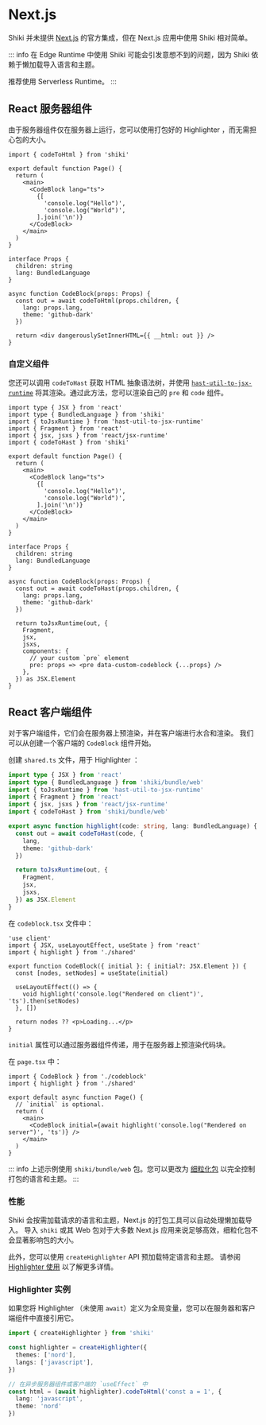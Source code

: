 # Next.js

Shiki 并未提供 [Next.js](https://nextjs.org) 的官方集成，但在 Next.js 应用中使用 Shiki 相对简单。

::: info
在 Edge Runtime 中使用 Shiki 可能会引发意想不到的问题，因为 Shiki 依赖于懒加载导入语言和主题。

推荐使用 Serverless Runtime。
:::

## React 服务器组件

由于服务器组件仅在服务器上运行，您可以使用打包好的 Highlighter ，而无需担心包的大小。

```tsx
import { codeToHtml } from 'shiki'

export default function Page() {
  return (
    <main>
      <CodeBlock lang="ts">
        {[
          'console.log("Hello")',
          'console.log("World")',
        ].join('\n')}
      </CodeBlock>
    </main>
  )
}

interface Props {
  children: string
  lang: BundledLanguage
}

async function CodeBlock(props: Props) {
  const out = await codeToHtml(props.children, {
    lang: props.lang,
    theme: 'github-dark'
  })

  return <div dangerouslySetInnerHTML={{ __html: out }} />
}
```

### 自定义组件

您还可以调用 `codeToHast` 获取 HTML 抽象语法树，并使用 [`hast-util-to-jsx-runtime`](https://github.com/syntax-tree/hast-util-to-jsx-runtime) 将其渲染。通过此方法，您可以渲染自己的 `pre` 和 `code` 组件。

```tsx
import type { JSX } from 'react'
import type { BundledLanguage } from 'shiki'
import { toJsxRuntime } from 'hast-util-to-jsx-runtime'
import { Fragment } from 'react'
import { jsx, jsxs } from 'react/jsx-runtime'
import { codeToHast } from 'shiki'

export default function Page() {
  return (
    <main>
      <CodeBlock lang="ts">
        {[
          'console.log("Hello")',
          'console.log("World")',
        ].join('\n')}
      </CodeBlock>
    </main>
  )
}

interface Props {
  children: string
  lang: BundledLanguage
}

async function CodeBlock(props: Props) {
  const out = await codeToHast(props.children, {
    lang: props.lang,
    theme: 'github-dark'
  })

  return toJsxRuntime(out, {
    Fragment,
    jsx,
    jsxs,
    components: {
      // your custom `pre` element
      pre: props => <pre data-custom-codeblock {...props} />
    },
  }) as JSX.Element
}
```

## React 客户端组件

对于客户端组件，它们会在服务器上预渲染，并在客户端进行水合和渲染。
我们可以从创建一个客户端的 `CodeBlock` 组件开始。

创建 `shared.ts` 文件，用于 Highlighter ：

```ts
import type { JSX } from 'react'
import type { BundledLanguage } from 'shiki/bundle/web'
import { toJsxRuntime } from 'hast-util-to-jsx-runtime'
import { Fragment } from 'react'
import { jsx, jsxs } from 'react/jsx-runtime'
import { codeToHast } from 'shiki/bundle/web'

export async function highlight(code: string, lang: BundledLanguage) {
  const out = await codeToHast(code, {
    lang,
    theme: 'github-dark'
  })

  return toJsxRuntime(out, {
    Fragment,
    jsx,
    jsxs,
  }) as JSX.Element
}
```

在 `codeblock.tsx` 文件中：

```tsx
'use client'
import { JSX, useLayoutEffect, useState } from 'react'
import { highlight } from './shared'

export function CodeBlock({ initial }: { initial?: JSX.Element }) {
  const [nodes, setNodes] = useState(initial)

  useLayoutEffect(() => {
    void highlight('console.log("Rendered on client")', 'ts').then(setNodes)
  }, [])

  return nodes ?? <p>Loading...</p>
}
```

`initial` 属性可以通过服务器组件传递，用于在服务器上预渲染代码块。

在 `page.tsx` 中：

```tsx
import { CodeBlock } from './codeblock'
import { highlight } from './shared'

export default async function Page() {
  // `initial` is optional.
  return (
    <main>
      <CodeBlock initial={await highlight('console.log("Rendered on server")', 'ts')} />
    </main>
  )
}
```

::: info
上述示例使用 `shiki/bundle/web` 包。您可以更改为 [细粒化包](/guide/bundles#fine-grained-bundle) 以完全控制打包的语言和主题。
:::

### 性能

Shiki 会按需加载请求的语言和主题，Next.js 的打包工具可以自动处理懒加载导入。
导入 `shiki` 或其 Web 包对于大多数 Next.js 应用来说足够高效，细粒化包不会显著影响包的大小。

此外，您可以使用 `createHighlighter` API 预加载特定语言和主题。
请参阅 [ Highlighter 使用](/guide/install#highlighter-usage) 以了解更多详情。

###  Highlighter 实例

如果您将 Highlighter （未使用 `await`）定义为全局变量，您可以在服务器和客户端组件中直接引用它。

```ts
import { createHighlighter } from 'shiki'

const highlighter = createHighlighter({
  themes: ['nord'],
  langs: ['javascript'],
})

// 在异步服务器组件或客户端的 `useEffect` 中
const html = (await highlighter).codeToHtml('const a = 1', {
  lang: 'javascript',
  theme: 'nord'
})
```
